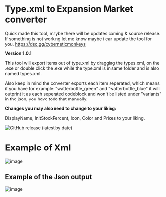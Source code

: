 # Type.xml to Expansion Market converter


Quick made this tool, maybe there will be updates coming & source release.
If something is not working let me know maybe i can update the tool for you.
https://dsc.gg/cyberneticmonkeys


**Version 1.0.1**

This tool will export items out of type.xml by dragging the types.xml, on the .exe or double click the .exe while the type.xml is in same folder and is also named types.xml.

Also keep in mind the converter exports each item seperated, which means if you have for example: "watterbottle_green" and "watterbottle_blue" it will outprint it as each seperated codeblock and won't be listed under "variants" in the json, you have todo that manually.

**Changes you may also need to change to your liking:**

DisplayName, InitStockPercent, Icon, Color and Prices to your liking. 

![GitHub release (latest by date)](https://img.shields.io/github/downloads/Ninjin89/typexmltoexpansionmarket/latest/total?style=flat-square)
# Example of Xml

![image](https://user-images.githubusercontent.com/25750563/160250408-d90d7120-e276-4668-99f1-e5503b0db9a3.png)

		
## Example of the Json output
![image](https://user-images.githubusercontent.com/25750563/160250390-6f95d0b2-e081-4391-8f75-a9945d3bf9c0.png)



